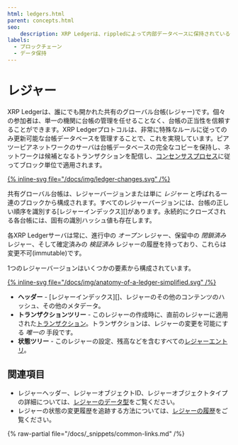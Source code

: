 ```yaml
---
html: ledgers.html
parent: concepts.html
seo:
    description: XRP Ledgerは、rippledによって内部データベースに保持されている一連の個別レジャー(レジャーバージョン)で構成されています。これらのレジャーの構造と内容について説明します。
labels:
  - ブロックチェーン
  - データ保持
---
```

# レジャー

XRP Ledgerは、誰にでも開かれた共有のグローバル台帳(レジャー)です。個々の参加者は、単一の機関に台帳の管理を任せることなく、台帳の正当性を信頼することができます。XRP Ledgerプロトコルは、非常に特殊なルールに従ってのみ更新可能な台帳データベースを管理することで、これを実現しています。ピアツーピアネットワークのサーバは台帳データベースの完全なコピーを保持し、ネットワークは候補となるトランザクションを配信し、[コンセンサスプロセス](../consensus-protocol/index.md)に従ってブロック単位で適用されます。

[{% inline-svg file="/docs/img/ledger-changes.svg" /%}](/docs/img/ledger-changes.svg "図: 各レジャーは、その前のレジャーバージョンにトランザクションを適用して生成されます")

共有グローバル台帳は、レジャーバージョンまたは単に _レジャー_ と呼ばれる一連のブロックから構成されます。すべてのレジャーバージョンには、台帳の正しい順序を識別する[レジャーインデックス][]があります。永続的にクローズされる各台帳には、固有の識別ハッシュ値も存在します。

各XRP Ledgerサーバは常に、進行中の _オープン_ レジャー、保留中の _閉鎖済み_ レジャー、そして確定済みの _検証済み_ レジャーの履歴を持っており、これらは変更不可(immutable)です。

1つのレジャーバージョンはいくつかの要素から構成されています。

[{% inline-svg file="/docs/img/anatomy-of-a-ledger-simplified.svg" /%}](/docs/img/anatomy-of-a-ledger-simplified.svg "レジャーにはトランザクション、状態ツリー、閉鎖時刻、検証情報を含むヘッダーが含まれています。")

* **ヘッダー** - [レジャーインデックス][]、レジャーのその他のコンテンツのハッシュ、その他のメタデータ。
* **トランザクションツリー** - このレジャーの作成時に、直前のレジャーに適用された[トランザクション](../../references/protocol/transactions/index.md)。トランザクションは、レジャーの変更を可能にする _唯一の_ 手段です。
* **状態ツリー** - このレジャーの設定、残高などを含むすべての[レジャーエントリ](../../references/protocol/ledger-data/ledger-entry-types/index.md)。



## 関連項目

- レジャーヘッダー、レジャーオブジェクトID、レジャーオブジェクトタイプの詳細については、[レジャーのデータ型](../../references/protocol/ledger-data/index.md)をご覧ください。
- レジャーの状態の変更履歴を追跡する方法については、[レジャーの履歴](../networks-and-servers/ledger-history.md)をご覧ください。

{% raw-partial file="/docs/_snippets/common-links.md" /%}
